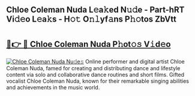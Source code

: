 ## Chloe Coleman Nuda L𝚎a𝚔ed N𝚞𝚍e - Part-hRT Vi𝚍𝚎o L𝚎a𝚔s - H𝚘𝚝 O𝚗𝚕yf𝚊ns P𝚑𝚘tos ZbVtt

# <h2><a href="http://kfcw0d.oniu.top/?m=Chloe+Coleman+Nuda">🔗👉 🔴 Chloe Coleman Nuda P𝚑ot𝚘𝚜 V𝚒d𝚎o</a></h2>

[![Chloe Coleman Nuda Nu𝚍e𝚜](https://i.imgur.com/0qMVB7G.gif)](http://kfcw0d.oniu.top/?m=Chloe+Coleman+Nuda)
Online performer and digital artist Chloe Coleman Nuda, famed for creating and distributing dance and lifestyle content via solo and collaborative dance routines and short films. Gifted vocalist Chloe Coleman Nuda, known for their remarkable singing abilities and achievements in the music world.  
